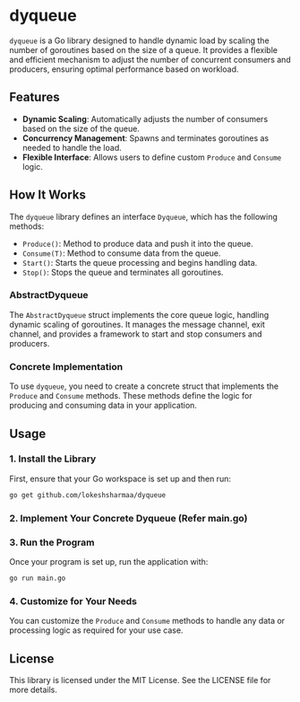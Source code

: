 # dyqueue

`dyqueue` is a Go library designed to handle dynamic load by scaling the number of goroutines based on the size of a queue. It provides a flexible and efficient mechanism to adjust the number of concurrent consumers and producers, ensuring optimal performance based on workload.

## Features

- **Dynamic Scaling**: Automatically adjusts the number of consumers based on the size of the queue.
- **Concurrency Management**: Spawns and terminates goroutines as needed to handle the load.
- **Flexible Interface**: Allows users to define custom `Produce` and `Consume` logic.

## How It Works

The `dyqueue` library defines an interface `Dyqueue`, which has the following methods:

- `Produce()`: Method to produce data and push it into the queue.
- `Consume(T)`: Method to consume data from the queue.
- `Start()`: Starts the queue processing and begins handling data.
- `Stop()`: Stops the queue and terminates all goroutines.

### AbstractDyqueue

The `AbstractDyqueue` struct implements the core queue logic, handling dynamic scaling of goroutines. It manages the message channel, exit channel, and provides a framework to start and stop consumers and producers.

### Concrete Implementation

To use `dyqueue`, you need to create a concrete struct that implements the `Produce` and `Consume` methods. These methods define the logic for producing and consuming data in your application.

## Usage

### 1. Install the Library

First, ensure that your Go workspace is set up and then run:

```bash
go get github.com/lokeshsharmaa/dyqueue
```

### 2. Implement Your Concrete Dyqueue (Refer main.go)


### 3. Run the Program

Once your program is set up, run the application with:

```bash
go run main.go
```

### 4. Customize for Your Needs

You can customize the `Produce` and `Consume` methods to handle any data or processing logic as required for your use case.

## License

This library is licensed under the MIT License. See the LICENSE file for more details.